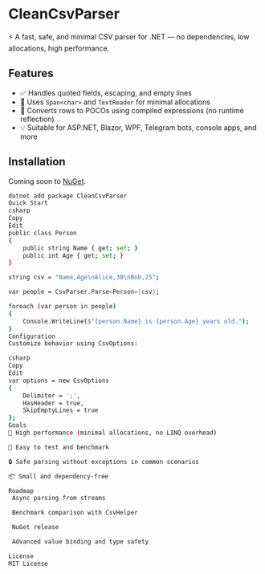 # CleanCsvParser

⚡️ A fast, safe, and minimal CSV parser for .NET — no dependencies, low allocations, high performance.

## Features

- ✅ Handles quoted fields, escaping, and empty lines
- 🚀 Uses `Span<char>` and `TextReader` for minimal allocations
- 🧱 Converts rows to POCOs using compiled expressions (no runtime reflection)
- 💡 Suitable for ASP.NET, Blazor, WPF, Telegram bots, console apps, and more

## Installation

Coming soon to [NuGet](https://www.nuget.org/).

```bash
dotnet add package CleanCsvParser
Quick Start
csharp
Copy
Edit
public class Person
{
    public string Name { get; set; }
    public int Age { get; set; }
}

string csv = "Name,Age\nAlice,30\nBob,25";

var people = CsvParser.Parse<Person>(csv);

foreach (var person in people)
{
    Console.WriteLine($"{person.Name} is {person.Age} years old.");
}
Configuration
Customize behavior using CsvOptions:

csharp
Copy
Edit
var options = new CsvOptions
{
    Delimiter = ';',
    HasHeader = true,
    SkipEmptyLines = true
};
Goals
🔬 High performance (minimal allocations, no LINQ overhead)

🧪 Easy to test and benchmark

🔒 Safe parsing without exceptions in common scenarios

📦 Small and dependency-free

Roadmap
 Async parsing from streams

 Benchmark comparison with CsvHelper

 NuGet release

 Advanced value binding and type safety

License
MIT License
